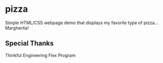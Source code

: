 # pizza
Simple HTML/CSS webpage demo that displays my favorite type of pizza... Margherita!

## Special Thanks
Thinkful Engineering Flex Program


